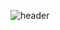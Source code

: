 ![header](https://capsule-render.vercel.app/api?type=waving&color=auto&height=300&section=header&text=eukkcha'sGithub&fontSize=90)
